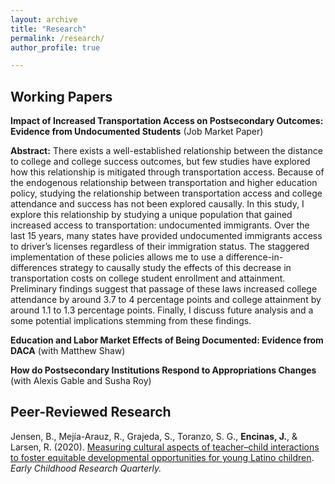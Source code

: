 ```yaml
---
layout: archive
title: "Research"
permalink: /research/
author_profile: true

---
```


## Working Papers

**Impact of Increased Transportation Access on Postsecondary Outcomes: Evidence from Undocumented Students** (Job Market Paper)

**Abstract:** There exists a well-established relationship between the distance to college and college success outcomes, but few studies have explored how this relationship is mitigated through transportation access. Because of the endogenous relationship between transportation and higher education policy, studying the relationship between transportation access and college attendance and success has not been explored causally. In this study, I explore this relationship by studying a unique population that gained increased access to transportation: undocumented immigrants. Over the last 15 years, many states have provided undocumented immigrants access to driver’s licenses regardless of their immigration status. The staggered implementation of these policies allows me to use a difference-in-differences strategy to causally study the effects of this decrease in transportation costs on college student enrollment and attainment. Preliminary findings suggest that passage of these laws increased college attendance by around 3.7 to 4 percentage points and college attainment by around 1.1 to 1.3 percentage points. Finally, I discuss future analysis and a some potential implications stemming from these findings.

**Education and Labor Market Effects of Being Documented: Evidence from DACA** (with Matthew Shaw)

**How do Postsecondary Institutions Respond to Appropriations Changes** (with Alexis Gable and Susha Roy)

## Peer-Reviewed Research

Jensen, B., Mejía-Arauz, R., Grajeda, S., Toranzo, S. G., **Encinas, J.**, & Larsen, R. (2020). [Measuring cultural aspects of teacher–child interactions to foster equitable developmental opportunities for young Latino children](https://www.sciencedirect.com/science/article/pii/S0885200617302211?casa_token=DyNTd0xSTKkAAAAA:Sa6PF2KnOlgGwCDkWbJUvc9WusBidxBYkK61aT7tt9awJCVUvIVyXKkc1B7M9SsUS29sFTorjg). *Early Childhood Research Quarterly.*